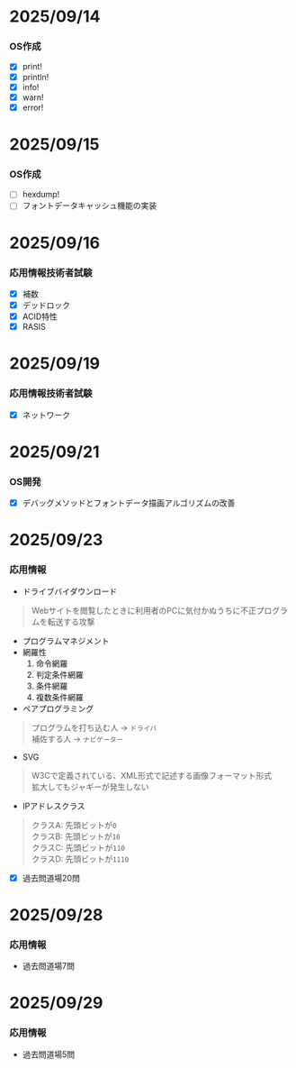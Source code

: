 # 2025/09/14
### OS作成
- [x] print!
- [x] println!
- [x] info!
- [x] warn!
- [x] error!

# 2025/09/15
### OS作成
- [ ] hexdump!
- [ ] フォントデータキャッシュ機能の実装

# 2025/09/16
### 応用情報技術者試験
- [x] 補数
- [x] デッドロック
- [x] ACID特性
- [x] RASIS

# 2025/09/19
### 応用情報技術者試験
- [x] ネットワーク

# 2025/09/21
### OS開発
- [x] デバッグメソッドとフォントデータ描画アルゴリズムの改善

# 2025/09/23
### 応用情報
- ドライブバイダウンロード
> Webサイトを閲覧したときに利用者のPCに気付かぬうちに不正プログラムを転送する攻撃
- プログラムマネジメント
- 網羅性
  1. 命令網羅
  2. 判定条件網羅
  3. 条件網羅
  4. 複数条件網羅
- ペアプログラミング
> プログラムを打ち込む人 -> `ドライバ`<br>
> 補佐する人 -> `ナビゲーター`
- SVG
> W3Cで定義されている、XML形式で記述する画像フォーマット形式<br>
> 拡大してもジャギーが発生しない
- IPアドレスクラス
> クラスA: 先頭ビットが`0`<br>
> クラスB: 先頭ビットが`10`<br>
> クラスC: 先頭ビットが`110`<br>
> クラスD: 先頭ビットが`1110`
- [x] 過去問道場20問

# 2025/09/28
### 応用情報
- 過去問道場7問

# 2025/09/29
### 応用情報
- 過去問道場5問
